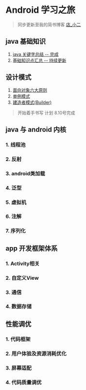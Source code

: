 # Android 学习之旅
 
> 同步更新至我的简书博客 [店_小二](https://www.jianshu.com/u/4f41fb3d2e5f)

## java 基础知识

1. [java 关键字总结 -- 完成](https://github.com/mrlsm/Note/blob/master/java/java_keyword.md)
2. [基础知识点汇总 -- 持续更新](https://github.com/mrlsm/Note/blob/master/java/java_kownledge_point.md)

## 设计模式

1. [面向对象六大原则](https://github.com/mrlsm/Note/blob/master/designPatterns/six_principles.md)
2. [单例模式](https://github.com/mrlsm/Note/blob/master/designPatterns/singleton.md)
3. [建造者模式(Builder)](https://github.com/mrlsm/Note/blob/master/designPatterns/builder.md)

> 开始着手书写 计划 8.10号完成

## java 与 android 内核

### 1. 线程池

### 2. 反射

### 3. android类加载

### 4. 泛型

### 5. 虚拟机

### 6. 注解

### 7. 序列化

## app 开发框架体系

### 1. Activity相关

### 2. 自定义View

### 3. 通信

### 4. 数据存储

## 性能调优

### 1. 代码框架

### 2. 用户体验及资源消耗优化

### 3. 屏幕适配

### 4. 代码质量调优
